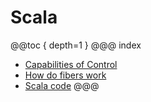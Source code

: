 # Scala
@@toc { depth=1 }
@@@ index

* [Capabilities of Control](martin/index.md)
* [How do fibers work](fiber/index.md)
* [Scala code](code/index.md)
@@@